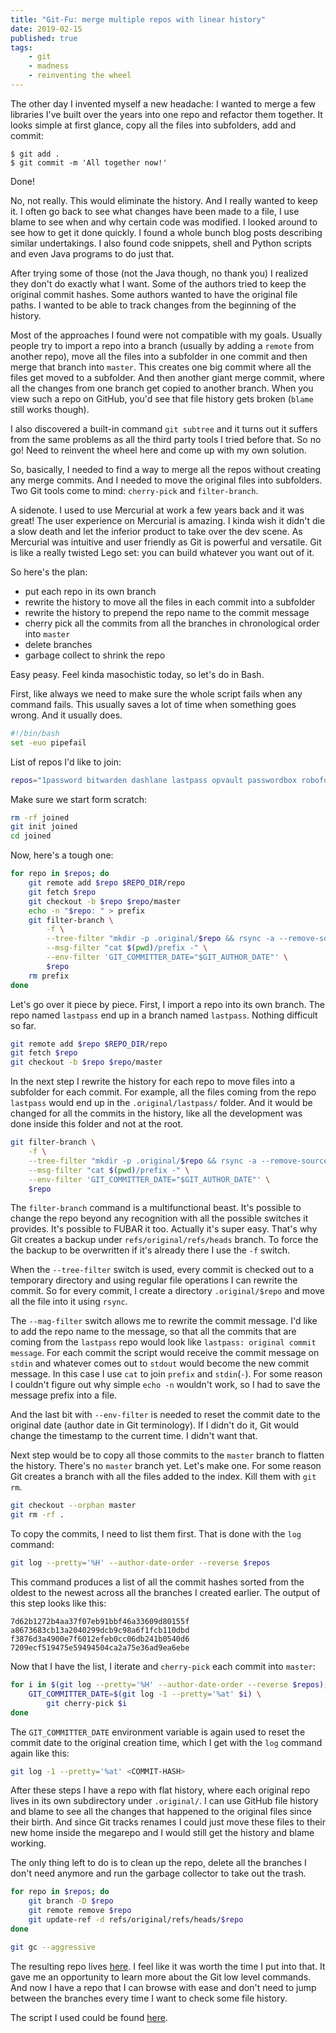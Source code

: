 ```yaml
---
title: "Git-Fu: merge multiple repos with linear history"
date: 2019-02-15
published: true
tags:
    - git
    - madness
    - reinventing the wheel
---
```


The other day I invented myself a new headache: I wanted to merge a few libraries I've built over the years into one repo and refactor them together. It looks simple at first glance, copy all the files into subfolders, add and commit:

```shell
$ git add .
$ git commit -m 'All together now!'
```

Done!

No, not really. This would eliminate the history. And I really wanted to keep it. I often go back to see what changes have been made to a file, I use blame to see when and why certain code was modified. I looked around to see how to get it done quickly. I found a whole bunch blog posts describing similar undertakings. I also found code snippets, shell and Python scripts and even Java programs to do just that.

After trying some of those (not the Java though, no thank you) I realized they don't do exactly what I want. Some of the authors tried to keep the original commit hashes. Some authors wanted to have the original file paths. I wanted to be able to track changes from the beginning of the history.

Most of the approaches I found were not compatible with my goals. Usually people try to import a repo into a branch (usually by adding a `remote` from another repo), move all the files into a subfolder in one commit and then merge that branch into `master`. This creates one big commit where all the files get moved to a subfolder. And then another giant merge commit, where all the changes from one branch get copied to another branch. When you view such a repo on GitHub, you'd see that file history gets broken (`blame` still works though).

I also discovered a built-in command `git subtree` and it turns out it suffers from the same problems as all the third party tools I tried before that. So no go! Need to reinvent the wheel here and come up with my own solution.

So, basically, I needed to find a way to merge all the repos without creating any merge commits. And I needed to move the original files into subfolders. Two Git tools come to mind: `cherry-pick` and `filter-branch`.

A sidenote. I used to use Mercurial at work a few years back and it was great! The user experience on Mercurial is amazing. I kinda wish it didn't die a slow death and let the inferior product to take over the dev scene. As Mercurial was intuitive and user friendly as Git is powerful and versatile. Git is like a really twisted Lego set: you can build whatever you want out of it.

So here's the plan:

- put each repo in its own branch
- rewrite the history to move all the files in each commit into a subfolder
- rewrite the history to prepend the repo name to the commit message
- cherry pick all the commits from all the branches in chronological order into `master`
- delete branches
- garbage collect to shrink the repo

Easy peasy. Feel kinda masochistic today, so let's do in Bash.

First, like always we need to make sure the whole script fails when any command fails. This usually saves a lot of time when something goes wrong. And it usually does.

```bash
#!/bin/bash
set -euo pipefail
```

List of repos I'd like to join:

```bash
repos="1password bitwarden dashlane lastpass opvault passwordbox roboform stickypassword truekey zoho-vault"
```

Make sure we start form scratch:

```bash
rm -rf joined
git init joined
cd joined
```

Now, here's a tough one:

```bash
for repo in $repos; do
    git remote add $repo $REPO_DIR/repo
    git fetch $repo
    git checkout -b $repo $repo/master
    echo -n "$repo: " > prefix
    git filter-branch \
        -f \
        --tree-filter "mkdir -p .original/$repo && rsync -a --remove-source-files ./ .original/$repo/" \
        --msg-filter "cat $(pwd)/prefix -" \
        --env-filter 'GIT_COMMITTER_DATE="$GIT_AUTHOR_DATE"' \
        $repo
    rm prefix
done
```

Let's go over it piece by piece. First, I import a repo into its own branch. The repo named `lastpass` end up in a branch named `lastpass`. Nothing difficult so far.

```bash
git remote add $repo $REPO_DIR/repo
git fetch $repo
git checkout -b $repo $repo/master
```

In the next step I rewrite the history for each repo to move files into a subfolder for each commit. For example, all the files coming from the repo `lastpass` would end up in the `.original/lastpass/` folder. And it would be changed for all the commits in the history, like all the development was done inside this folder and not at the root.

```bash
git filter-branch \
    -f \
    --tree-filter "mkdir -p .original/$repo && rsync -a --remove-source-files ./ .original/$repo/" \
    --msg-filter "cat $(pwd)/prefix -" \
    --env-filter 'GIT_COMMITTER_DATE="$GIT_AUTHOR_DATE"' \
    $repo
```

The `filter-branch` command is a multifunctional beast. It's possible to change the repo beyond any recognition with all the possible switches it provides. It's possible to FUBAR it too. Actually it's super easy. That's why Git creates a backup under `refs/original/refs/heads` branch. To force the the backup to be overwritten if it's already there I use the `-f` switch.

When the `--tree-filter` switch is used, every commit is checked out to a temporary directory and using regular file operations I can rewrite the commit. So for every commit, I create a directory `.original/$repo` and move all the file into it using `rsync`.

The `--mag-filter` switch allows me to rewrite the commit message. I'd like to add the repo name to the message, so that all the commits that are coming from the `lastpass` repo would look like `lastpass: original commit message`. For each commit the script would receive the commit message on `stdin` and whatever comes out to `stdout` would become the new commit message. In this case I use `cat` to join `prefix` and `stdin`(`-`). For some reason I couldn't figure out why simple `echo -n` wouldn't work, so I had to save the message prefix into a file.

And the last bit with `--env-filter` is needed to reset the commit date to the original date (author date in Git terminology). If I didn't do it, Git would change the timestamp to the current time. I didn't want that.

Next step would be to copy all those commits to the `master` branch to flatten the history. There's no `master` branch yet. Let's make one. For some reason Git creates a branch with all the files added to the index. Kill them with `git rm`.

```bash
git checkout --orphan master
git rm -rf .
```

To copy the commits, I need to list them first. That is done with the `log` command:

```bash
git log --pretty='%H' --author-date-order --reverse $repos
```

This command produces a list of all the commit hashes sorted from the oldest to the newest across all the branches I created earlier. The output of this step looks like this:

```
7d62b1272b4aa37f07eb91bbf46a33609d80155f
a8673683cb13a2040299dcb9c98a6f1fcb110dbd
f3876d3a4900e7f6012efeb0cc06db241b0540d6
7209ecf519475e59494504ca2a75e36ad9ea6ebe
```

Now that I have the list, I iterate and `cherry-pick` each commit into `master`:

```bash
for i in $(git log --pretty='%H' --author-date-order --reverse $repos); do
    GIT_COMMITTER_DATE=$(git log -1 --pretty='%at' $i) \
        git cherry-pick $i
done
```

The `GIT_COMMITTER_DATE` environment variable is again used to reset the commit date to the original creation time, which I get with the `log` command again like this:

```bash
git log -1 --pretty='%at' <COMMIT-HASH>
```

After these steps I have a repo with flat history, where each original repo lives in its own subdirectory under `.original/`. I can use GitHub file history and blame to see all the changes that happened to the original files since their birth. And since Git tracks renames I could just move these files to their new home inside the megarepo and I would still get the history and blame working.

The only thing left to do is to clean up the repo, delete all the branches I don't need anymore and run the garbage collector to take out the trash.

```bash
for repo in $repos; do
    git branch -D $repo
    git remote remove $repo
    git update-ref -d refs/original/refs/heads/$repo
done

git gc --aggressive
```

The resulting repo lives [here](https://github.com/detunized/password-manager-access). I feel like it was worth the time I put into that. It gave me an opportunity to learn more about the Git low level commands. And now I have a repo that I can browse with ease and don't need to jump between the branches every time I want to check some file history.

The script I used could be found [here](https://gist.github.com/detunized/7c41718863ab94e7072f99a55a5bf9d4).
